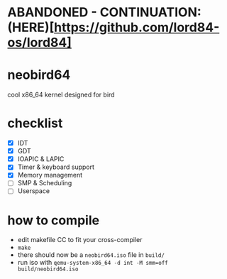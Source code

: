 # ABANDONED - CONTINUATION: (HERE)[https://github.com/lord84-os/lord84] 

# neobird64

cool x86_64 kernel designed for bird

# checklist

- [x] IDT
- [x] GDT
- [x] IOAPIC & LAPIC
- [x] Timer & keyboard support
- [x] Memory management
- [ ] SMP & Scheduling
- [ ] Userspace
# how to compile

- edit makefile CC to fit your cross-compiler
- `make`
- there should now be a `neobird64.iso` file in `build/`
- run iso with `qemu-system-x86_64 -d int -M smm=off build/neobird64.iso`



 
